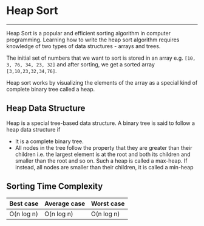 # Heap Sort

---

Heap Sort is a popular and efficient sorting algorithm in computer programming. Learning how to write the heap sort algorithm requires knowledge of two types of data structures - arrays and trees.

The initial set of numbers that we want to sort is stored in an array e.g. `[10, 3, 76, 34, 23, 32]` and after sorting, we get a sorted array `[3,10,23,32,34,76]`.

Heap sort works by visualizing the elements of the array as a special kind of complete binary tree called a heap.

## Heap Data Structure

Heap is a special tree-based data structure. A binary tree is said to follow a heap data structure if

* It is a complete binary tree.
* All nodes in the tree follow the property that they are greater than their children i.e. the largest element is at the root and both its children and smaller than the root and so on. Such a heap is called a max-heap. If instead, all nodes are smaller than their children, it is called a min-heap

## Sorting Time Complexity

Best case | Average case | Worst case
--- | --- | ---
O(n log n) | O(n log n) | O(n log n) |
